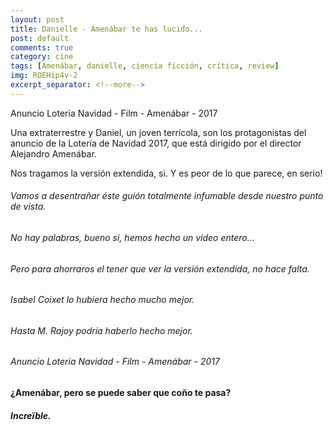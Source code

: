 ```yaml
---
layout: post
title: Danielle - Amenábar te has lucido...
post: default
comments: true
category: cine
tags: [Amenábar, danielle, ciencia ficción, crítica, review]
img: ROEHip4v-2
excerpt_separator: <!--more-->
---
```


Anuncio Loteria Navidad - Film - Amenábar - 2017

Una extraterrestre y Daniel, un joven terrícola, son los protagonistas del anuncio de la Lotería de Navidad 2017, que está dirigido por el director Alejandro Amenábar.

Nos tragamos la versión extendida, si. Y es peor de lo que parece, en serio!


<!--more-->


###### Vamos a desentrañar éste guión totalmente infumable desde nuestro punto de vista.

###### No hay palabras, bueno si, hemos hecho un video entero...

###### Pero para ahorraros el tener que ver la versión extendida, no hace falta.

###### Isabel Coixet lo hubiera hecho mucho mejor.

###### Hasta M. Rajoy podría haberlo hecho mejor.

###### Anuncio Loteria Navidad - Film - Amenábar - 2017

#### ¿Amenábar, pero se puede saber que coño te pasa?

##### Increïble.